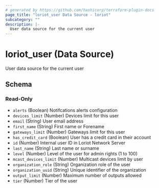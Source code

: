 ```yaml
---
# generated by https://github.com/hashicorp/terraform-plugin-docs
page_title: "loriot_user Data Source - loriot"
subcategory: ""
description: |-
  User data source for the current user
---
```


# loriot_user (Data Source)

User data source for the current user



<!-- schema generated by tfplugindocs -->
## Schema

### Read-Only

- `alerts` (Boolean) Notifcations alerts configuration
- `devices_limit` (Number) Devices limit for this user
- `email` (String) User email address
- `first_name` (String) First name or Forename
- `gateways_limit` (Number) Gateways limit for this user
- `has_credit_card` (Boolean) User has a credit card in their account
- `id` (Number) Internal user ID in Loriot Network Server
- `last_name` (String) Last name or surname
- `level` (Number) Level of the user for admin rights (1 to 100)
- `mcast_devices_limit` (Number) Multicast devices limit by user
- `organization_role` (String) Organization role of the user
- `organization_uuid` (String) Unique identifier of the organization
- `output_limit` (Number) Maximum number of outputs allowed
- `tier` (Number) Tier of the user
